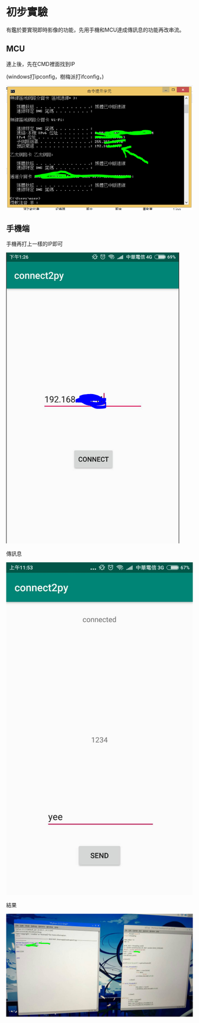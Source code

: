 # 初步實驗

有鑑於要實現即時影像的功能，先用手機和MCU達成傳訊息的功能再改串流。



## MCU

連上後，先在CMD裡面找到IP

(windows打ipconfig，樹梅派打ifconfig，)

![image](https://github.com/NKUSTMCU/MCU/blob/master/software/server/Ver1.0/img/ip.PNG)


## 手機端

手機再打上一樣的IP即可

![image](https://github.com/NKUSTMCU/MCU/blob/master/software/server/Ver1.0/img/ip1.PNG)

傳訊息


![image](https://github.com/NKUSTMCU/MCU/blob/master/software/server/Ver1.0/img/66839.jpg)


結果

![image](https://github.com/NKUSTMCU/MCU/blob/master/software/server/Ver1.0/img/connect.PNG)



